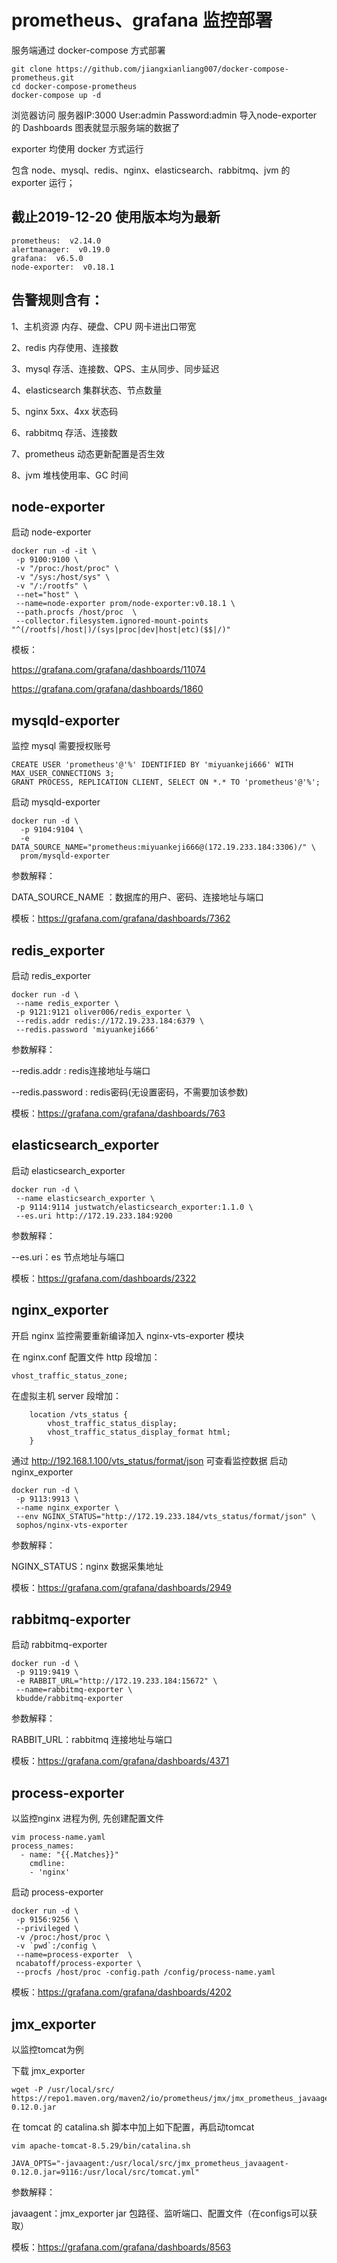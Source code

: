 # prometheus、grafana 监控部署

服务端通过 docker-compose 方式部署

```
git clone https://github.com/jiangxianliang007/docker-compose-prometheus.git
cd docker-compose-prometheus
docker-compose up -d
```
浏览器访问 服务器IP:3000 User:admin Password:admin  导入node-exporter 的 Dashboards 图表就显示服务端的数据了

exporter 均使用 docker 方式运行

包含 node、mysql、redis、nginx、elasticsearch、rabbitmq、jvm 的 exporter 运行； 


## 截止2019-12-20 使用版本均为最新

```
prometheus:  v2.14.0
alertmanager:  v0.19.0
grafana:  v6.5.0
node-exporter:  v0.18.1
```

## 告警规则含有：
1、主机资源 内存、硬盘、CPU 网卡进出口带宽

2、redis 内存使用、连接数

3、mysql 存活、连接数、QPS、主从同步、同步延迟

4、elasticsearch 集群状态、节点数量

5、nginx 5xx、4xx 状态码 

6、rabbitmq 存活、连接数

7、prometheus 动态更新配置是否生效

8、jvm 堆栈使用率、GC 时间

## node-exporter
启动 node-exporter
```
docker run -d -it \
 -p 9100:9100 \
 -v "/proc:/host/proc" \
 -v "/sys:/host/sys" \
 -v "/:/rootfs" \
 --net="host" \
 --name=node-exporter prom/node-exporter:v0.18.1 \
 --path.procfs /host/proc  \
 --collector.filesystem.ignored-mount-points "^(/rootfs|/host|)/(sys|proc|dev|host|etc)($$|/)"
```
模板：

https://grafana.com/grafana/dashboards/11074

https://grafana.com/grafana/dashboards/1860

## mysqld-exporter
监控 mysql 需要授权账号
```
CREATE USER 'prometheus'@'%' IDENTIFIED BY 'miyuankeji666' WITH MAX_USER_CONNECTIONS 3;
GRANT PROCESS, REPLICATION CLIENT, SELECT ON *.* TO 'prometheus'@'%';
```
启动 mysqld-exporter
```
docker run -d \
  -p 9104:9104 \
  -e DATA_SOURCE_NAME="prometheus:miyuankeji666@(172.19.233.184:3306)/" \
  prom/mysqld-exporter
```
参数解释：

DATA_SOURCE_NAME ：数据库的用户、密码、连接地址与端口

模板：https://grafana.com/grafana/dashboards/7362

## redis_exporter
启动 redis_exporter
```
docker run -d \
 --name redis_exporter \
 -p 9121:9121 oliver006/redis_exporter \
 --redis.addr redis://172.19.233.184:6379 \
 --redis.password 'miyuankeji666'
```
参数解释：

--redis.addr : redis连接地址与端口

--redis.password : redis密码(无设置密码，不需要加该参数)

模板：https://grafana.com/grafana/dashboards/763

## elasticsearch_exporter
启动 elasticsearch_exporter
```
docker run -d \
 --name elasticsearch_exporter \
 -p 9114:9114 justwatch/elasticsearch_exporter:1.1.0 \
 --es.uri http://172.19.233.184:9200
```
参数解释：

--es.uri：es 节点地址与端口

模板：https://grafana.com/dashboards/2322

## nginx_exporter
开启 nginx 监控需要重新编译加入 nginx-vts-exporter 模块

在 nginx.conf 配置文件 http 段增加：
```
vhost_traffic_status_zone;
```
在虚拟主机 server 段增加：
```
    location /vts_status {
        vhost_traffic_status_display;
        vhost_traffic_status_display_format html;
    }
```
通过 http://192.168.1.100/vts_status/format/json 可查看监控数据
启动 nginx_exporter
```
docker run -d \
 -p 9113:9913 \
 --name nginx_exporter \
 --env NGINX_STATUS="http://172.19.233.184/vts_status/format/json" \
 sophos/nginx-vts-exporter
```
参数解释：

NGINX_STATUS：nginx 数据采集地址

模板：https://grafana.com/grafana/dashboards/2949

## rabbitmq-exporter
启动 rabbitmq-exporter
```
docker run -d \
 -p 9119:9419 \
 -e RABBIT_URL="http://172.19.233.184:15672" \
 --name=rabbitmq-exporter \
 kbudde/rabbitmq-exporter 
```
参数解释：

RABBIT_URL：rabbitmq 连接地址与端口

模板：https://grafana.com/grafana/dashboards/4371


## process-exporter
以监控nginx 进程为例, 先创建配置文件
```
vim process-name.yaml
process_names:
  - name: "{{.Matches}}"
    cmdline:
    - 'nginx'
```
启动 process-exporter
```
docker run -d \
 -p 9156:9256 \
 --privileged \
 -v /proc:/host/proc \
 -v `pwd`:/config \
 --name=process-exporter  \
 ncabatoff/process-exporter \
 --procfs /host/proc -config.path /config/process-name.yaml
```

模板：https://grafana.com/grafana/dashboards/4202

## jmx_exporter
以监控tomcat为例

下载 jmx_exporter 
```
wget -P /usr/local/src/  https://repo1.maven.org/maven2/io/prometheus/jmx/jmx_prometheus_javaagent/0.12.0/jmx_prometheus_javaagent-0.12.0.jar
```
在 tomcat 的 catalina.sh  脚本中加上如下配置，再启动tomcat

```
vim apache-tomcat-8.5.29/bin/catalina.sh

JAVA_OPTS="-javaagent:/usr/local/src/jmx_prometheus_javaagent-0.12.0.jar=9116:/usr/local/src/tomcat.yml"
```
参数解释：

javaagent：jmx_exporter jar 包路径、监听端口、配置文件（在configs可以获取）

模板：https://grafana.com/grafana/dashboards/8563
